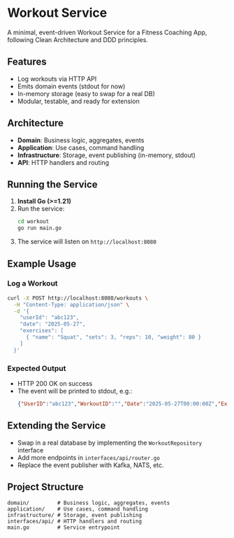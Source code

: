 # Workout Service

A minimal, event-driven Workout Service for a Fitness Coaching App, following Clean Architecture and DDD principles.

## Features
- Log workouts via HTTP API
- Emits domain events (stdout for now)
- In-memory storage (easy to swap for a real DB)
- Modular, testable, and ready for extension

## Architecture
- **Domain**: Business logic, aggregates, events
- **Application**: Use cases, command handling
- **Infrastructure**: Storage, event publishing (in-memory, stdout)
- **API**: HTTP handlers and routing

## Running the Service

1. **Install Go (>=1.21)**
2. Run the service:
   ```sh
   cd workout
   go run main.go
   ```
3. The service will listen on `http://localhost:8080`

## Example Usage

### Log a Workout
```sh
curl -X POST http://localhost:8080/workouts \
  -H "Content-Type: application/json" \
  -d '{
    "userId": "abc123",
    "date": "2025-05-27",
    "exercises": [
      { "name": "Squat", "sets": 3, "reps": 10, "weight": 80 }
    ]
  }'
```

### Expected Output
- HTTP 200 OK on success
- The event will be printed to stdout, e.g.:
  ```json
  {"UserID":"abc123","WorkoutID":"","Date":"2025-05-27T00:00:00Z","Exercises":[{"Name":"Squat","Sets":3,"Reps":10,"Weight":80}]}
  ```

## Extending the Service
- Swap in a real database by implementing the `WorkoutRepository` interface
- Add more endpoints in `interfaces/api/router.go`
- Replace the event publisher with Kafka, NATS, etc.

## Project Structure
```
domain/         # Business logic, aggregates, events
application/    # Use cases, command handling
infrastructure/ # Storage, event publishing
interfaces/api/ # HTTP handlers and routing
main.go         # Service entrypoint
``` 